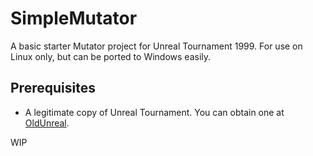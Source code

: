 # SimpleMutator
A basic starter Mutator project for Unreal Tournament 1999. For 
use on Linux only, but can be ported to Windows easily.

## Prerequisites
* A legitimate copy of Unreal Tournament. You can obtain
one at [OldUnreal](https://www.oldunreal.com/downloads/unrealtournament/).



WIP
